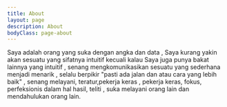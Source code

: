 ```yaml
---
title: About
layout: page
description: About
bodyClass: page-about
---
```


Saya adalah orang yang suka dengan angka dan data , Saya kurang yakin akan sesuatu yang sifatnya intuitif kecuali kalau Saya juga punya bakat lainnya yang intuitif , senang mengkomunikasikan sesuatu yang sederhana menjadi menarik , selalu berpikir "pasti ada jalan dan atau cara yang lebih baik" , senang melayani, teratur,pekerja keras , pekerja keras, fokus, perfeksionis dalam hal hasil, teliti , suka melayani orang lain dan mendahulukan orang lain.

